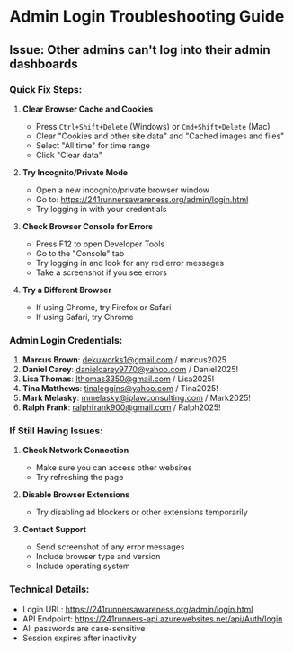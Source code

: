 # Admin Login Troubleshooting Guide

## Issue: Other admins can't log into their admin dashboards

### Quick Fix Steps:

1. **Clear Browser Cache and Cookies**
   - Press `Ctrl+Shift+Delete` (Windows) or `Cmd+Shift+Delete` (Mac)
   - Clear "Cookies and other site data" and "Cached images and files"
   - Select "All time" for time range
   - Click "Clear data"

2. **Try Incognito/Private Mode**
   - Open a new incognito/private browser window
   - Go to: https://241runnersawareness.org/admin/login.html
   - Try logging in with your credentials

3. **Check Browser Console for Errors**
   - Press F12 to open Developer Tools
   - Go to the "Console" tab
   - Try logging in and look for any red error messages
   - Take a screenshot if you see errors

4. **Try a Different Browser**
   - If using Chrome, try Firefox or Safari
   - If using Safari, try Chrome

### Admin Login Credentials:

1. **Marcus Brown**: dekuworks1@gmail.com / marcus2025
2. **Daniel Carey**: danielcarey9770@yahoo.com / Daniel2025!
3. **Lisa Thomas**: lthomas3350@gmail.com / Lisa2025!
4. **Tina Matthews**: tinaleggins@yahoo.com / Tina2025!
5. **Mark Melasky**: mmelasky@iplawconsulting.com / Mark2025!
6. **Ralph Frank**: ralphfrank900@gmail.com / Ralph2025!

### If Still Having Issues:

1. **Check Network Connection**
   - Make sure you can access other websites
   - Try refreshing the page

2. **Disable Browser Extensions**
   - Try disabling ad blockers or other extensions temporarily

3. **Contact Support**
   - Send screenshot of any error messages
   - Include browser type and version
   - Include operating system

### Technical Details:

- Login URL: https://241runnersawareness.org/admin/login.html
- API Endpoint: https://241runners-api.azurewebsites.net/api/Auth/login
- All passwords are case-sensitive
- Session expires after inactivity

